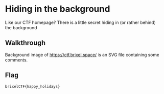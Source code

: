 # Hiding in the background

Like our CTF homepage? There is a little secret hiding in (or rather behind) the background

## Walkthrough

Background image of https://ctf.brixel.space/ is an SVG file containing some comments.

## Flag

```
brixelCTF{happy_holidays}
```

